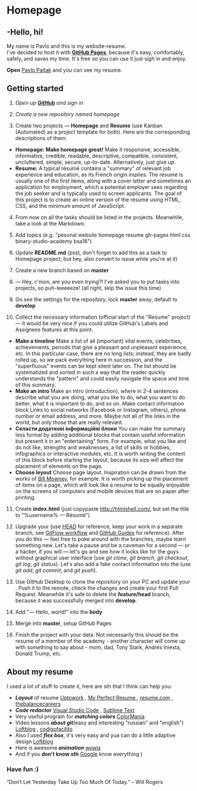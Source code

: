 # Homepage
 ## -Hello, hi!
My name is Pavlo and this is my website-resume.  
I've decided to host it with [**GitHub Pages**](https://pages.github.com/), because it's easy, comfortably, safely, and saves my time. It's free so you can use it just sigh in and enjoy. 

**Open** [Pavlo Paitak](https://pavlopaitak1998.github.io/homepage/index.html) and you can see my resume. 

## Getting started

1. *Open up [**GitHub**](https://pages.github.com/) and sign in*

2. *Create a new repository named homepage*

3. Create two projects — **Homepage** and **Resume** (use Kanban (Automated) as a project template for both). Here are the corresponding descriptions of them: 
- **Homepage: Make homepage great!** Make it responsive, accessible, informative, credible, readable, descriptive, compatible, consistent, uncluttered, simple, secure, up-to-date. Alternatively, just give up.
- **Resume:** A typical résumé contains a "summary" of relevant job experience and education, as its French origin implies. The résumé is usually one of the first items, along with a cover letter and sometimes an application for employment, which a potential employer sees regarding the job seeker and is typically used to screen applicants. The goal of this project is to create an online version of the résumé using HTML, CSS, and the minimum amount of JavaScript.

4. From now on all the tasks should be listed in the projects. Meanwhile, take a look at the Markdown.

5. Add topics (e.g. "pesonal website homepage resume gh-pages html css binary-studio-academy bsa18")

6. Update **README.md** (psst, don't forget to add this as a task to Homepage project; but hey, also convert to issue while you're at it)

7. Create a new branch based on **master**

8. — Hey, c'mon, are you even trying?! I've asked you to put tasks into projects, so puh-leeeeeze! (all right, skip the issue this time)

9. Go see the settings for the repository, lock **master** away, default to **develop**

10. Collect the necessary information (official start of the "Resume" project) — it would be very nice if you could utilize GitHub's Labels and Assignees features at this point.
- **Make a timeline** 
Make a list of all (important) vital events, celebrities, achievements, periods that give a pleasant and unpleasant experience, etc. In this particular case, there are no long lists; instead, they are badly rolled up, so we pack everything here in succession, and the "superfluous" events can be kept silent later on. The list should be systematized and sorted in such a way that the reader quickly understands the "pattern" and could easily navigate the space and time of this summary.
- **Make an intro**
Make an intro (introduction), where in 2-4 sentences describe what you are doing, what you like to do, what you want to do better, what it is important to do, and so on.
Make contact information block
Links to social networks (Facebook or Instagram, others), phone number or email address, and more. Maybe not all of the links in the world, but only those that are really relevant.
- **Скласти додаткові інформаційні блоки**
You can make the summary less formal by adding additional blocks that contain useful information but present it in an "entertaining" form. For example, what you like and do not like, strengths and weaknesses, a list of skills or hobbies, infographics or interactive modules, etc. It is worth writing the content of this block before starting the layout, because its size will affect the placement of elements on the page.
- **Choose leyout** 
Choose page layout. Inspiration can be drawn from the works of [Bill Mowney](https://dribbble.com/bilmaw), for example. It is worth picking up the placement of items on a page, which will look like a resume to be equally enjoyable on the screens of computers and mobile devices that are on paper after printing.

11. Create **index.html** (just copypaste http://htmlshell.com/, but set the title to "%username% — Résumé")

12. Upgrade your **<head>** (use [HEAD](https://github.com/joshbuchea/HEAD) for reference, keep your work in a separate branch, see [GitFlow workflow](https://www.atlassian.com/git/tutorials/comparing-workflows/gitflow-workflow) and [GitHub Guides](https://guides.github.com/) for reference). After you do this — feel free to poke around with the branches, maybe learn something new.
Let's take a pause and be a caveman for a second — or a hacker, if you will — let's go and see how it looks like for the guys without graphical user interface (use _git clone_, _git branch_, _git checkout_, _git log_, _git status_). Let's also add a fake contact information into the **<head>** (use _git add_, _git commit_, and _git push_).
  
13. Use GitHub Desktop to clone the repository on your PC and update your <head>. Push it to the remote, check the changes and create your first Pull Request. Meanwhile it's safe to delete the **feature/head** branch, because it was successfully merged into **develop**.
  
14. Add "— Hello, world!" into the **body**
  
15. Merge into **master**, setup GitHub Pages

16. Finish the project with your data. Not necessarily this should be the resume of a member of the academy - another character will come up with something to say about - mom, dad, Tony Stark, Andrés Iniesta, Donald Trump, etc.

## About my resume

I used a lot of stuff to create it, here are sth that I think can help you:

- _**Layout**_ of resume [Uptowork](https://uptowork.com/resume-examples) , [My Perfect Resume
](https://www.myperfectresume.com/how-to/) , [resume.com](https://www.resume.com/sample) , [thebalancecareers](https://www.thebalancecareers.com/free-resume-examples-and-writing-tips-2063596)
- _**Code redactor**_ [Visual Studio Code](https://code.visualstudio.com/) , [Sublime Text](https://www.sublimetext.com/3)
- Very useful program for _**matching colors**_ [ColorMania](https://colormania.ru.uptodown.com/windows)
- Video lessons _**about git**_(easy and interesting "russian" and "english") [Loftblog](https://www.youtube.com/watch?v=mpK_MYb38zs&list=PLoonZ8wII66iUm84o7nadL-oqINzBLk5g) , [
codigofacilito](https://www.youtube.com/watch?v=zH3I1DZNovk&list=PL9xYXqvLX2kMUrXTvDY6GI2hgacfy0rId)
- Also I used _**flex box**_, it's very easy and yua can do a little adaptive design [Loftblog](https://www.youtube.com/watch?v=RNjnRA0QSug&list=PLY4rE9dstrJzj68Y8SlQlhIdb5hbGQLIU)
- Here is awesome _**animation**_ [wowjs](https://wowjs.uk/)
- And if you **don't know sth** [Google](https://www.google.com) know everything )

### Have fun :)
“Don’t Let Yesterday Take Up Too Much Of Today.” – Will Rogers
